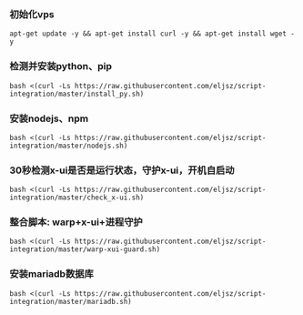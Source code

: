 ### 初始化vps
<pre><code>apt-get update -y && apt-get install curl -y && apt-get install wget -y</code></pre>

### 检测并安装python、pip
<pre><code>bash <(curl -Ls https://raw.githubusercontent.com/eljsz/script-integration/master/install_py.sh)</code></pre>

### 安装nodejs、npm
<pre><code>bash <(curl -Ls https://raw.githubusercontent.com/eljsz/script-integration/master/nodejs.sh)</code></pre>

### 30秒检测x-ui是否是运行状态，守护x-ui，开机自启动
<pre><code>bash <(curl -Ls https://raw.githubusercontent.com/eljsz/script-integration/master/check_x-ui.sh)</code></pre>

### 整合脚本: warp+x-ui+进程守护
<pre><code>bash <(curl -Ls https://raw.githubusercontent.com/eljsz/script-integration/master/warp-xui-guard.sh)</code></pre>

### 安装mariadb数据库
<pre><code>bash <(curl -Ls https://raw.githubusercontent.com/eljsz/script-integration/master/mariadb.sh)</code></pre>
